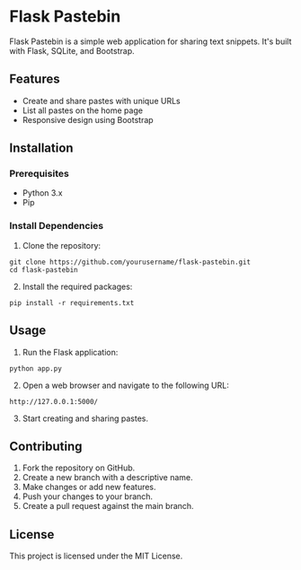 # Flask Pastebin

Flask Pastebin is a simple web application for sharing text snippets. It's built with Flask, SQLite, and Bootstrap.

## Features

- Create and share pastes with unique URLs
- List all pastes on the home page
- Responsive design using Bootstrap

## Installation

### Prerequisites

- Python 3.x
- Pip

### Install Dependencies

1. Clone the repository:

```
git clone https://github.com/yourusername/flask-pastebin.git
cd flask-pastebin
```

2. Install the required packages:

```
pip install -r requirements.txt
```

## Usage

1. Run the Flask application:

```
python app.py
```

2. Open a web browser and navigate to the following URL:

```
http://127.0.0.1:5000/
```

3. Start creating and sharing pastes.

## Contributing

1. Fork the repository on GitHub.
2. Create a new branch with a descriptive name.
3. Make changes or add new features.
4. Push your changes to your branch.
5. Create a pull request against the main branch.

## License

This project is licensed under the MIT License.